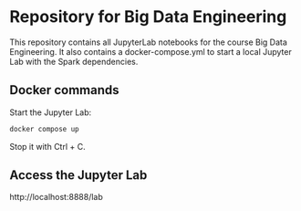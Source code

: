 # Repository for Big Data Engineering
This repository contains all JupyterLab notebooks for the course Big Data Engineering. It also contains a docker-compose.yml to start a local Jupyter Lab with the Spark dependencies.

## Docker commands
Start the Jupyter Lab:
```sh
docker compose up
```
Stop it with Ctrl + C.

## Access the Jupyter Lab
http://localhost:8888/lab
